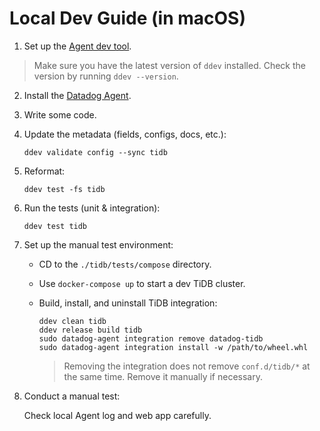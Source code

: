 # Local Dev Guide (in macOS)

1. Set up the [Agent dev tool][1].

> Make sure you have the latest version of `ddev` installed.
> Check the version by running `ddev --version`.

2. Install the [Datadog Agent][2].

3. Write some code.

4. Update the metadata (fields, configs, docs, etc.):

   ```shell
   ddev validate config --sync tidb
   ```

5. Reformat:

   ```shell
   ddev test -fs tidb
   ```

6. Run the tests (unit & integration):

   ```shell
   ddev test tidb
   ```

7. Set up the manual test environment:

   - CD to the `./tidb/tests/compose` directory.
   - Use `docker-compose up` to start a dev TiDB cluster.
   - Build, install, and uninstall TiDB integration:
   
     ```shell
     ddev clean tidb
     ddev release build tidb
     sudo datadog-agent integration remove datadog-tidb
     sudo datadog-agent integration install -w /path/to/wheel.whl
     ```
     
     > Removing the integration does not remove `conf.d/tidb/*` at the same time. Remove it manually if necessary.

8. Conduct a manual test:

   Check local Agent log and web app carefully.

[1]: https://datadoghq.dev/integrations-core/setup/
[2]: https://docs.datadoghq.com/getting_started/agent/
